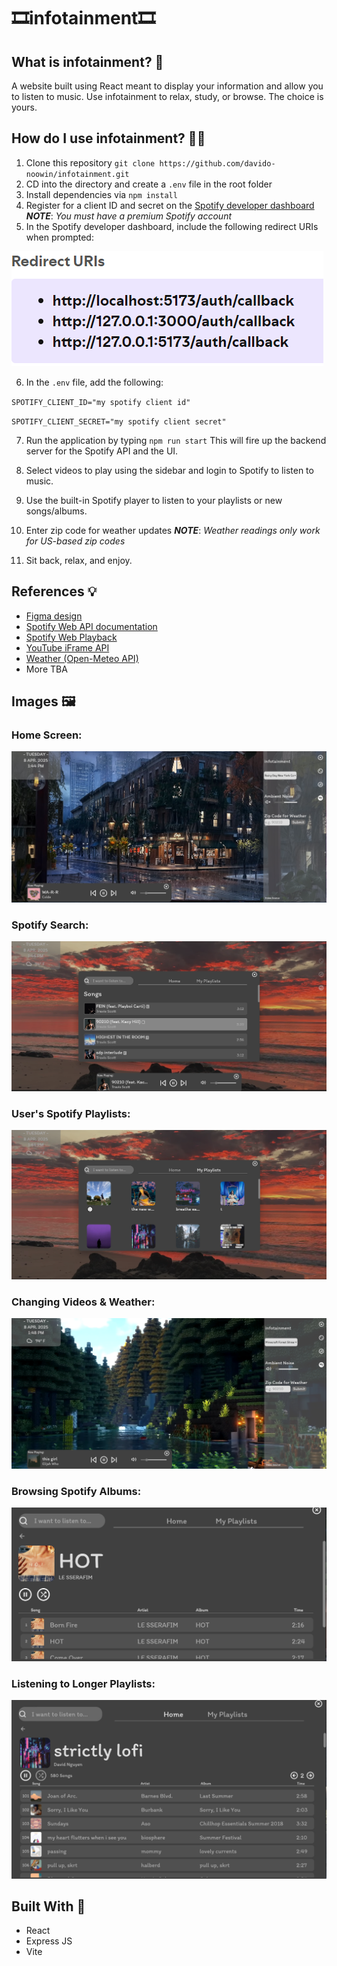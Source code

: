# 🎞️infotainment🎞️
## What is infotainment? 🤔
A website built using React meant to display your information and allow you to listen to music. Use infotainment to relax, study, or browse. The choice is yours.
## How do I use infotainment? 🐱‍💻
1. Clone this repository `git clone https://github.com/davido-noowin/infotainment.git`
2. CD into the directory and create a `.env` file in the root folder
3. Install dependencies via `npm install`
4. Register for a client ID and secret on the [Spotify developer dashboard](https://developer.spotify.com/dashboard) **_NOTE_**: _You must have a premium Spotify account_
5. In the Spotify developer dashboard, include the following redirect URIs when prompted:
<img src="./images/redirectURIs.PNG"/>

6. In the `.env` file, add the following: 

`SPOTIFY_CLIENT_ID="my spotify client id"`
<br />

`SPOTIFY_CLIENT_SECRET="my spotify client secret"` 

7. Run the application by typing `npm run start` This will fire up the backend server for the Spotify API and the UI.

8. Select videos to play using the sidebar and login to Spotify to listen to music.

9. Use the built-in Spotify player to listen to your playlists or new songs/albums.

10. Enter zip code for weather updates **_NOTE_**: _Weather readings only work for US-based zip codes_

11. Sit back, relax, and enjoy.

## References 💡
* [Figma design](https://www.figma.com/design/8GSl8ELzVrjUhudOh2S0vL/infotainment?node-id=6-6&t=3T6RfQAnLcjKlcF4-1)
* [Spotify Web API documentation](https://developer.spotify.com/documentation/web-api)
* [Spotify Web Playback](https://developer.spotify.com/documentation/web-playback-sdk)
* [YouTube iFrame API](https://developers.google.com/youtube/iframe_api_reference)
* [Weather (Open-Meteo API)](https://open-meteo.com/en/docs)
* More TBA

## Images 🖼️
### Home Screen:

<img src="./images/Cap1.PNG"/>

### Spotify Search:

<img src="./images/Cap2.PNG"/>

### User's Spotify Playlists:

<img src="./images/Cap3.PNG"/>


### Changing Videos & Weather:

<img src="./images/Cap4.PNG"/>

### Browsing Spotify Albums:

<img src="./images/Cap5.PNG"/>

### Listening to Longer Playlists:

<img src="./images/Cap6.PNG"/>

## Built With 🔨
* React
* Express JS
* Vite